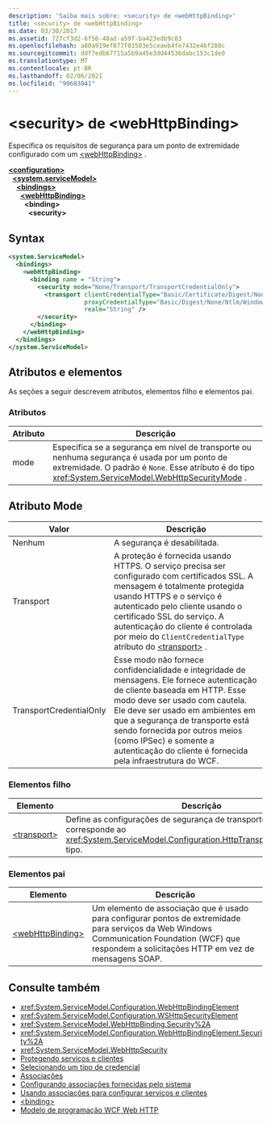 ```yaml
---
description: 'Saiba mais sobre: <security> de <webHttpBinding>'
title: <security> de <webHttpBinding>
ms.date: 03/30/2017
ms.assetid: 727cf3d2-6f56-48ad-a59f-ba423edb9c83
ms.openlocfilehash: a80a919ef877f01503e5ceaeb4fe7432e46f288c
ms.sourcegitcommit: ddf7edb67715a5b9a45e3dd44536dabc153c1de0
ms.translationtype: MT
ms.contentlocale: pt-BR
ms.lasthandoff: 02/06/2021
ms.locfileid: "99683041"
---
```

# <a name="security-of-webhttpbinding"></a>\<security> de \<webHttpBinding>

Especifica os requisitos de segurança para um ponto de extremidade configurado com um [\<webHttpBinding>](webhttpbinding.md) .  
  
[**\<configuration>**](../configuration-element.md)\
&nbsp;&nbsp;[**\<system.serviceModel>**](system-servicemodel.md)\
&nbsp;&nbsp;&nbsp;&nbsp;[**\<bindings>**](bindings.md)\
&nbsp;&nbsp;&nbsp;&nbsp;&nbsp;&nbsp;[**\<webHttpBinding>**](webhttpbinding.md)\
&nbsp;&nbsp;&nbsp;&nbsp;&nbsp;&nbsp;&nbsp;&nbsp;**\<binding>**\
&nbsp;&nbsp;&nbsp;&nbsp;&nbsp;&nbsp;&nbsp;&nbsp;&nbsp;&nbsp;**\<security>**  
  
## <a name="syntax"></a>Syntax  
  
```xml  
<system.ServiceModel>
  <bindings>
    <webHttpBinding>
      <binding name = "String">
        <security mode="None/Transport/TransportCredentialOnly">
          <transport clientCredentialType="Basic/Certificate/Digest/None/Ntlm/Windows"
                     proxyCredentialType="Basic/Digest/None/Ntlm/Windows"
                     realm="String" />
        </security>
      </binding>
    </webHttpBinding>
  </bindings>
</system.ServiceModel>
```  
  
## <a name="attributes-and-elements"></a>Atributos e elementos  

 As seções a seguir descrevem atributos, elementos filho e elementos pai.  
  
### <a name="attributes"></a>Atributos  
  
|Atributo|Descrição|  
|---------------|-----------------|  
|mode|Especifica se a segurança em nível de transporte ou nenhuma segurança é usada por um ponto de extremidade. O padrão é `None`. Esse atributo é do tipo <xref:System.ServiceModel.WebHttpSecurityMode> .|  
  
## <a name="mode-attribute"></a>Atributo Mode  
  
|Valor|Descrição|  
|-----------|-----------------|  
|Nenhum|A segurança é desabilitada.|  
|Transport|A proteção é fornecida usando HTTPS. O serviço precisa ser configurado com certificados SSL. A mensagem é totalmente protegida usando HTTPS e o serviço é autenticado pelo cliente usando o certificado SSL do serviço. A autenticação do cliente é controlada por meio do `ClientCredentialType` atributo do [\<transport>](transport-of-webhttpbinding.md) .|  
|TransportCredentialOnly|Esse modo não fornece confidencialidade e integridade de mensagens. Ele fornece autenticação de cliente baseada em HTTP. Esse modo deve ser usado com cautela. Ele deve ser usado em ambientes em que a segurança de transporte está sendo fornecida por outros meios (como IPSec) e somente a autenticação do cliente é fornecida pela infraestrutura do WCF.|  
  
### <a name="child-elements"></a>Elementos filho  
  
|Elemento|Descrição|  
|-------------|-----------------|  
|[\<transport>](transport-of-webhttpbinding.md)|Define as configurações de segurança de transporte. Este elemento corresponde ao <xref:System.ServiceModel.Configuration.HttpTransportSecurityElement> tipo.|  
  
### <a name="parent-elements"></a>Elementos pai  
  
|Elemento|Descrição|  
|-------------|-----------------|  
|[\<webHttpBinding>](webhttpbinding.md)|Um elemento de associação que é usado para configurar pontos de extremidade para serviços da Web Windows Communication Foundation (WCF) que respondem a solicitações HTTP em vez de mensagens SOAP.|  
  
## <a name="see-also"></a>Consulte também

- <xref:System.ServiceModel.Configuration.WebHttpBindingElement>
- <xref:System.ServiceModel.Configuration.WSHttpSecurityElement>
- <xref:System.ServiceModel.WebHttpBinding.Security%2A>
- <xref:System.ServiceModel.Configuration.WebHttpBindingElement.Security%2A>
- <xref:System.ServiceModel.WebHttpSecurity>
- [Protegendo serviços e clientes](../../../wcf/feature-details/securing-services-and-clients.md)
- [Selecionando um tipo de credencial](../../../wcf/feature-details/selecting-a-credential-type.md)
- [Associações](../../../wcf/bindings.md)
- [Configurando associações fornecidas pelo sistema](../../../wcf/feature-details/configuring-system-provided-bindings.md)
- [Usando associações para configurar serviços e clientes](../../../wcf/using-bindings-to-configure-services-and-clients.md)
- [\<binding>](bindings.md)
- [Modelo de programação WCF Web HTTP](../../../wcf/feature-details/wcf-web-http-programming-model.md)
